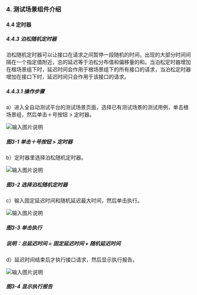 ### 4. 测试场景组件介绍

#### 4.4 定时器

##### 4.4.3 泊松随机定时器

泊松随机定时器可以让接口在请求之间暂停一段随机的时间，出现的大部分时间间隔在一个指定值附近，总的延迟等于泊松分布值和偏移量的和。当泊松定时器增加在根场景组下时，延迟时间会作用于根场景组下的所有接口的请求，当泊松定时器增加在接口下时，延迟时间只会作用于该接口的请求。

##### 4.4.3.1 操作步骤

a）进入全自动测试平台的测试场景页面，选择已有测试场景的测试用例，单击根场景组，然后单击＋号按钮 > 定时器。

![输入图片说明](../../../images/SoFlu%E5%85%A8%E8%87%AA%E5%8A%A8%E6%B5%8B%E8%AF%95%E5%B9%B3%E5%8F%B0%E6%95%99%E7%A8%8B/4.%20%E6%B5%8B%E8%AF%95%E5%9C%BA%E6%99%AF%E7%BB%84%E4%BB%B6%E4%BB%8B%E7%BB%8D/4.%20%E5%AE%9A%E6%97%B6%E5%99%A8/3-1.png)

##### 图3-1 单击＋号按钮 > 定时器

b）定时器里选择泊松随机定时器。

![输入图片说明](../../../images/SoFlu%E5%85%A8%E8%87%AA%E5%8A%A8%E6%B5%8B%E8%AF%95%E5%B9%B3%E5%8F%B0%E6%95%99%E7%A8%8B/4.%20%E6%B5%8B%E8%AF%95%E5%9C%BA%E6%99%AF%E7%BB%84%E4%BB%B6%E4%BB%8B%E7%BB%8D/4.%20%E5%AE%9A%E6%97%B6%E5%99%A8/3-2.png)

##### 图3-2 选择泊松随机定时器

c）输入固定延迟时间和随机延迟最大时间，然后单击执行。

![输入图片说明](../../../images/SoFlu%E5%85%A8%E8%87%AA%E5%8A%A8%E6%B5%8B%E8%AF%95%E5%B9%B3%E5%8F%B0%E6%95%99%E7%A8%8B/4.%20%E6%B5%8B%E8%AF%95%E5%9C%BA%E6%99%AF%E7%BB%84%E4%BB%B6%E4%BB%8B%E7%BB%8D/4.%20%E5%AE%9A%E6%97%B6%E5%99%A8/3-3.png)

##### 图3-3 单击执行

##### 说明：总延迟时间 = 固定延迟时间 + 随机延迟时间

d）延迟时间结束后才执行接口请求，然后显示执行报告。

![输入图片说明](../../../images/SoFlu%E5%85%A8%E8%87%AA%E5%8A%A8%E6%B5%8B%E8%AF%95%E5%B9%B3%E5%8F%B0%E6%95%99%E7%A8%8B/4.%20%E6%B5%8B%E8%AF%95%E5%9C%BA%E6%99%AF%E7%BB%84%E4%BB%B6%E4%BB%8B%E7%BB%8D/4.%20%E5%AE%9A%E6%97%B6%E5%99%A8/3-4.png)

##### 图3-4 显示执行报告
